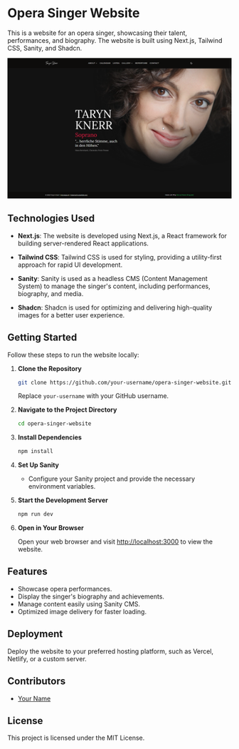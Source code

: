 # Opera Singer Website

This is a website for an opera singer, showcasing their talent, performances, and biography. The website is built using Next.js, Tailwind CSS, Sanity, and Shadcn.

![Website Screenshot](public/screenshot.png) 

## Technologies Used

- **Next.js**: The website is developed using Next.js, a React framework for building server-rendered React applications.

- **Tailwind CSS**: Tailwind CSS is used for styling, providing a utility-first approach for rapid UI development.

- **Sanity**: Sanity is used as a headless CMS (Content Management System) to manage the singer's content, including performances, biography, and media.

- **Shadcn**: Shadcn is used for optimizing and delivering high-quality images for a better user experience.

## Getting Started

Follow these steps to run the website locally:

1. **Clone the Repository**

   ```bash
   git clone https://github.com/your-username/opera-singer-website.git
   ```

   Replace `your-username` with your GitHub username.

2. **Navigate to the Project Directory**

   ```bash
   cd opera-singer-website
   ```

3. **Install Dependencies**

   ```bash
   npm install
   ```

4. **Set Up Sanity**

   - Configure your Sanity project and provide the necessary environment variables.

5. **Start the Development Server**

   ```bash
   npm run dev
   ```

6. **Open in Your Browser**

   Open your web browser and visit [http://localhost:3000](http://localhost:3000) to view the website.

## Features

- Showcase opera performances.
- Display the singer's biography and achievements.
- Manage content easily using Sanity CMS.
- Optimized image delivery for faster loading.

## Deployment

Deploy the website to your preferred hosting platform, such as Vercel, Netlify, or a custom server.

## Contributors

- [Your Name](https://github.com/manuelpastorringuelet)

## License

This project is licensed under the MIT License.
